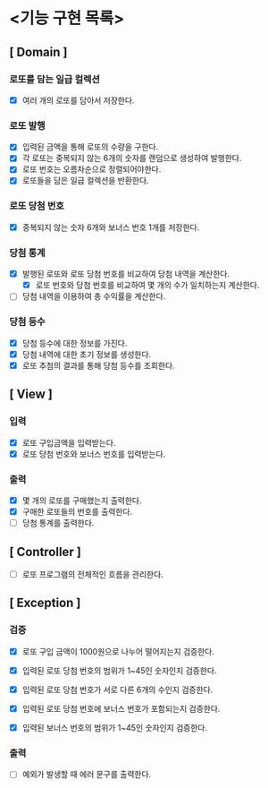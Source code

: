 # <기능 구현 목록>

## [ Domain ]

### 로또를 담는 일급 컬렉션

- [x] 여러 개의 로또를 담아서 저장한다.

### 로또 발행

- [x] 입력된 금액을 통해 로또의 수량을 구한다.
- [x] 각 로또는 중복되지 않는 6개의 숫자를 랜덤으로 생성하여 발행한다.
- [x] 로또 번호는 오름차순으로 정렬되어야한다.
- [x] 로또들을 담은 일급 컬렉션을 반환한다.

### 로또 당첨 번호

- [x] 중복되지 않는 숫자 6개와 보너스 번호 1개를 저장한다.

### 당첨 통계

- [x] 발행된 로또와 로또 당첨 번호를 비교하여 당첨 내역을 계산한다.
  - [x] 로또 번호와 당첨 번호를 비교하여 몇 개의 수가 일치하는지 계산한다.
- [ ] 당첨 내역을 이용하여 총 수익률을 계산한다.

### 당첨 등수

- [x] 당첨 등수에 대한 정보를 가진다.
- [x] 당첨 내역에 대한 초기 정보를 생성한다.
- [x] 로또 추첨의 결과를 통해 당첨 등수를 조회한다.

## [ View ]

### 입력

- [x] 로또 구입금액을 입력받는다.
- [x] 로또 당첨 번호와 보너스 번호를 입력받는다.

### 출력

- [x] 몇 개의 로또를 구매했는지 출력한다.
- [x] 구매한 로또들의 번호를 출력한다.
- [ ] 당첨 통계를 출력한다.

## [ Controller ]

- [ ] 로또 프로그램의 전체적인 흐름을 관리한다.

## [ Exception ]

### 검증

- [x] 로또 구입 금액이 1000원으로 나누어 떨어지는지 검증한다.
- [x] 입력된 로또 당첨 번호의 범위가 1~45인 숫자인지 검증한다.
- [x] 입력된 로또 당첨 번호가 서로 다른 6개의 수인지 검증한다.
- [x] 입력된 로또 당첨 번호에 보너스 번호가 포함되는지 검증한다.
- [x] 입력된 보너스 번호의 범위가 1~45인 숫자인지 검증한다.


### 출력

- [ ] 예외가 발생할 때 에러 문구를 출력한다.